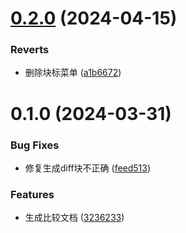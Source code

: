 # [0.2.0](https://github.com/etchnight/siyuan-plugin-diff/compare/v0.1.0...v0.2.0) (2024-04-15)


### Reverts

* 删除块标菜单 ([a1b6672](https://github.com/etchnight/siyuan-plugin-diff/commit/a1b66723ddcdc4dae947f93bf05df6276901f505))



# 0.1.0 (2024-03-31)


### Bug Fixes

* 修复生成diff块不正确 ([feed513](https://github.com/etchnight/siyuan-plugin-diff/commit/feed513aa16a86b10399dae82d90fd37a0344ee3))


### Features

* 生成比较文档 ([3236233](https://github.com/etchnight/siyuan-plugin-diff/commit/323623317146cc270d8f63abff311d1f9d7ddb1f))



